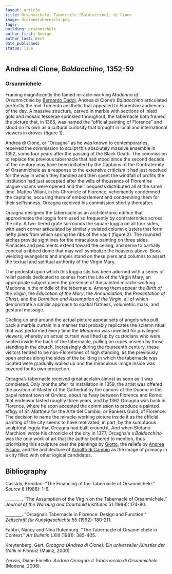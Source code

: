 ```yaml
---
layout: article
title: Orsanmichele, Tabernacle (Baldacchino), di Cione
image: dicionetabernacle.png
tags:
building: orsanmichele
author_first: George
author_last: Bent
date_published: 
status: live
---
```


## Andrea di Cione, *Baldacchino*, 1352-59
### Orsanmichele

Framing magnificently the famed miracle-working *Madonna of Orsanmichele* by [Bernardo Daddi](https://florenceasitwas.wlu.edu/people/bernardo-daddi.html), Andrea di Cione’s *Baldacchino* articulated perfectly the mid-Trecento aesthetic that appealed to Florentine audiences of the day. A massive structure, carved in marble with sections of inlaid gold and mosaic tesserae sprinkled throughout, the tabernacle both framed the picture that, in 1365, was named the “official painting of Florence” and stood on its own as a cultural curiosity that brought in local and international viewers in droves (figure 1).

<!-- more -->

Andrea di Cione, or “Orcagna” as he was known to contemporaries, received the commission to sculpt this absolutely massive ensemble in 1352, some four years after the passing of the Black Death. The commission to replace the previous tabernacle that had stood since the second decade of the century may have been initiated by the Captains of the Confraternity of Orsanmichele as a response to the extensive criticism it had just received for the way in which they handled and then spent the windfall of profits the institution had just accepted after the wills of thousands of Florentine plague victims were opened and their bequests distributed all at the same time. Matteo Villani, in his Chronicle of Florence, vehemently condemned the captains, accusing them of embezzlement and condemning them for their selfishness. Orcagna received his commission shortly thereafter.

Orcagna designed the tabernacle as an architectonic edifice that approximates the loggia form used so frequently by confraternities across the city. A two-tiered grate surrounds the square loggia on all four sides, with each corner articulated by similarly twisted column clusters that form hefty piers from which spring the ribs of the vault (figure 2). The rounded arches provide sightlines for the miraculous painting on three sides. Pinnacles and pediments extend toward the ceiling, and serve to partially conceal a ribbed dome that may well symbolize the heavens above. Book-wielding evangelists and angels stand on these piers and columns to assert the textual and spiritual authority of the Virgin Mary.

The pedestal upon which this loggia sits has been adorned with a series of relief panels dedicated to scenes from the Life of the Virgin Mary, an appropriate subject given the presence of the painted miracle-working Madonna in the middle of the tabernacle. Among them appear the *Birth of the Virgin*, the *Education of the Mary*, the *Annunciation*, the *Presentation of Christ*, and the *Dormition and Assumption of the Virgin*, all of which demonstrate a similar approach to spatial flatness, volumetric mass, and gestural message.

Circling up and around the actual picture appear sets of angels who pull back a marble curtain in a manner that probably replicates the solemn ritual that was performed every time the *Madonna* was unveiled for privileged viewers, whereby an actual curtain was lifted up by custodians who were seated inside the back of the tabernacle, pulling on ropes unseen by those standing in the church. Increasingly during the fourteenth century, these visitors tended to be non-Florentines of high standing, as the previously open arches along the sides of the building in which the tabernacle was located were gradually walled up and the miraculous image inside was covered for its own protection.

Orcagna’s tabernacle received great acclaim almost as soon as it was completed. Only months after its installation in 1359, the artist was offered the position of Master of the Cathedral by the canons of the Duomo in the papal retreat town of Orvieto, about halfway between Florence and Rome: that endeavor lasted roughly three years, and by 1362 Orcagna was back in Florence, where he soon accepted the commission to produce a painted effigy of *St. Matthew* for the Arte del Cambio, or Bankers Guild, of Florence. The decision to name the miracle-working picture inside it as the official painting of the city seems to have motivated, in part, by the sumptuous sculptural loggia that Orcagna had built around it. And when Stefano Marchioni wrote his chronicle of the city in 1377, Orcagna's s *Baldacchino* was the only work of art that the author bothered to mention, thus prioritizing this sculpture over the paintings by [Giotto](https://florenceasitwas.wlu.edu/people/giotto-di-bondone.html), the reliefs by [Andrea Pisano](https://florenceasitwas.wlu.edu/people/andrea-pisano.html), and the architecture of [Arnolfo di Cambio](https://florenceasitwas.wlu.edu/people/arnolfo-di-cambio.html) as the image of primacy in a city filled with other logical candidates.

## Bibliography 

Cassidy, Brendan. “The Financing of the Tabernacle of Orsanmichele.” *Source* 8 (1988): 1-6.

________. “The Assumption of the Virgin on the Tabernacle of Orsanmichele.” *Journal of the Warburg and Courtauld Institutes* 51 (1988): 174-80.

________. “Orcagna’s Tabernacle in Florence: Design and Function.” *Zeitschrift für Kunstgeschichte* 55 (1992): 180-211.

Fabbri, Nancy and Nina Rutenburg, “The Tabernacle of Orsanmichele in Context.” *Art Bulletin* LXIII (1981): 385-405.

Kreytenberg, Gert. *Orcagna (Andrea di Cione): Ein universeller Künstler der Gotik in Florenz* (Mainz, 2000).

Zervas, Diane Finiello. *Andrea Orcagna: Il Tabernacolo di Orsanmichele* (Modena, 2006).
